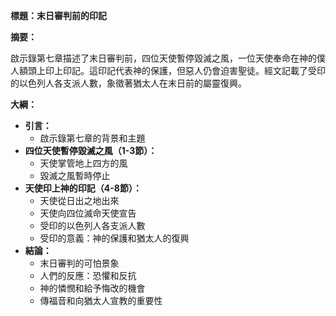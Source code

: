 **標題：末日審判前的印記**

**摘要：**

啟示錄第七章描述了末日審判前，四位天使暫停毀滅之風，一位天使奉命在神的僕人額頭上印上印記。這印記代表神的保護，但惡人仍會迫害聖徒。經文記載了受印的以色列人各支派人數，象徵著猶太人在末日前的屬靈復興。

**大綱：**

* **引言：**
    * 啟示錄第七章的背景和主題
* **四位天使暫停毀滅之風（1-3節）：**
    * 天使掌管地上四方的風
    * 毀滅之風暫時停止
* **天使印上神的印記（4-8節）：**
    * 天使從日出之地出來
    * 天使向四位滅命天使宣告
    * 受印的以色列人各支派人數
    * 受印的意義：神的保護和猶太人的復興
* **結論：**
    * 末日審判的可怕景象
    * 人們的反應：恐懼和反抗
    * 神的憐憫和給予悔改的機會
    * 傳福音和向猶太人宣教的重要性